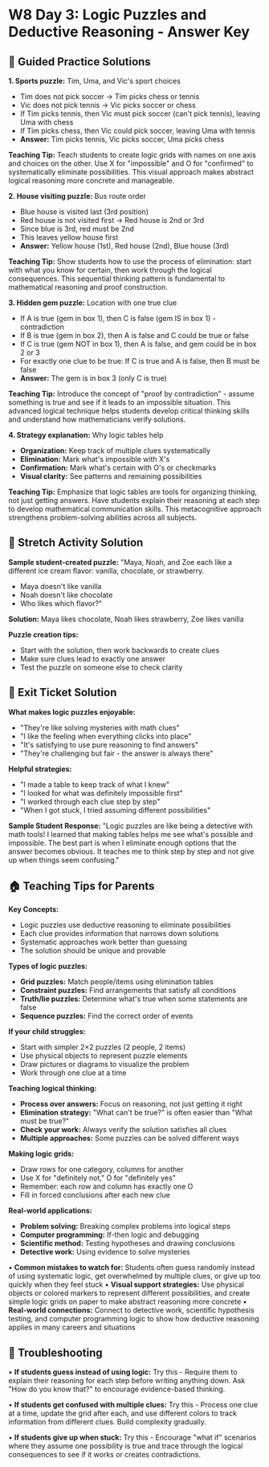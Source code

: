 # W8 Day 3: Logic Puzzles and Deductive Reasoning - Answer Key

## 📝 Guided Practice Solutions

**1. Sports puzzle:** Tim, Uma, and Vic's sport choices
   - Tim does not pick soccer → Tim picks chess or tennis
   - Vic does not pick tennis → Vic picks soccer or chess
   - If Tim picks tennis, then Vic must pick soccer (can't pick tennis), leaving Uma with chess
   - If Tim picks chess, then Vic could pick soccer, leaving Uma with tennis
   - **Answer:** Tim picks tennis, Vic picks soccer, Uma picks chess
   
   **Teaching Tip:** Teach students to create logic grids with names on one axis and choices on the other. Use X for "impossible" and O for "confirmed" to systematically eliminate possibilities. This visual approach makes abstract logical reasoning more concrete and manageable.

**2. House visiting puzzle:** Bus route order
   - Blue house is visited last (3rd position)
   - Red house is not visited first → Red house is 2nd or 3rd
   - Since blue is 3rd, red must be 2nd
   - This leaves yellow house first
   - **Answer:** Yellow house (1st), Red house (2nd), Blue house (3rd)
   
   **Teaching Tip:** Show students how to use the process of elimination: start with what you know for certain, then work through the logical consequences. This sequential thinking pattern is fundamental to mathematical reasoning and proof construction.

**3. Hidden gem puzzle:** Location with one true clue
   - If A is true (gem in box 1), then C is false (gem IS in box 1) - contradiction
   - If B is true (gem in box 2), then A is false and C could be true or false
   - If C is true (gem NOT in box 1), then A is false, and gem could be in box 2 or 3
   - For exactly one clue to be true: If C is true and A is false, then B must be false
   - **Answer:** The gem is in box 3 (only C is true)
   
   **Teaching Tip:** Introduce the concept of "proof by contradiction" - assume something is true and see if it leads to an impossible situation. This advanced logical technique helps students develop critical thinking skills and understand how mathematicians verify solutions.

**4. Strategy explanation:** Why logic tables help
   - **Organization:** Keep track of multiple clues systematically
   - **Elimination:** Mark what's impossible with X's
   - **Confirmation:** Mark what's certain with O's or checkmarks
   - **Visual clarity:** See patterns and remaining possibilities
   
   **Teaching Tip:** Emphasize that logic tables are tools for organizing thinking, not just getting answers. Have students explain their reasoning at each step to develop mathematical communication skills. This metacognitive approach strengthens problem-solving abilities across all subjects.

## 🚀 Stretch Activity Solution

**Sample student-created puzzle:**
"Maya, Noah, and Zoe each like a different ice cream flavor: vanilla, chocolate, or strawberry.
- Maya doesn't like vanilla
- Noah doesn't like chocolate
- Who likes which flavor?"

**Solution:** Maya likes chocolate, Noah likes strawberry, Zoe likes vanilla

**Puzzle creation tips:**
- Start with the solution, then work backwards to create clues
- Make sure clues lead to exactly one answer
- Test the puzzle on someone else to check clarity

## 🎯 Exit Ticket Solution

**What makes logic puzzles enjoyable:**
- "They're like solving mysteries with math clues"
- "I like the feeling when everything clicks into place"
- "It's satisfying to use pure reasoning to find answers"
- "They're challenging but fair - the answer is always there"

**Helpful strategies:**
- "I made a table to keep track of what I knew"
- "I looked for what was definitely impossible first"
- "I worked through each clue step by step"
- "When I got stuck, I tried assuming different possibilities"

**Sample Student Response:** "Logic puzzles are like being a detective with math tools! I learned that making tables helps me see what's possible and impossible. The best part is when I eliminate enough options that the answer becomes obvious. It teaches me to think step by step and not give up when things seem confusing."

## 🏠 Teaching Tips for Parents

**Key Concepts:**
- Logic puzzles use deductive reasoning to eliminate possibilities
- Each clue provides information that narrows down solutions
- Systematic approaches work better than guessing
- The solution should be unique and provable

**Types of logic puzzles:**
- **Grid puzzles:** Match people/items using elimination tables
- **Constraint puzzles:** Find arrangements that satisfy all conditions
- **Truth/lie puzzles:** Determine what's true when some statements are false
- **Sequence puzzles:** Find the correct order of events

**If your child struggles:**
- Start with simpler 2×2 puzzles (2 people, 2 items)
- Use physical objects to represent puzzle elements
- Draw pictures or diagrams to visualize the problem
- Work through one clue at a time

**Teaching logical thinking:**
- **Process over answers:** Focus on reasoning, not just getting it right
- **Elimination strategy:** "What can't be true?" is often easier than "What must be true?"
- **Check your work:** Always verify the solution satisfies all clues
- **Multiple approaches:** Some puzzles can be solved different ways

**Making logic grids:**
- Draw rows for one category, columns for another
- Use X for "definitely not," O for "definitely yes"
- Remember: each row and column has exactly one O
- Fill in forced conclusions after each new clue

**Real-world applications:**
- **Problem solving:** Breaking complex problems into logical steps
- **Computer programming:** If-then logic and debugging
- **Scientific method:** Testing hypotheses and drawing conclusions
- **Detective work:** Using evidence to solve mysteries

• **Common mistakes to watch for:** Students often guess randomly instead of using systematic logic, get overwhelmed by multiple clues, or give up too quickly when they feel stuck
• **Visual support strategies:** Use physical objects or colored markers to represent different possibilities, and create simple logic grids on paper to make abstract reasoning more concrete
• **Real-world connections:** Connect to detective work, scientific hypothesis testing, and computer programming logic to show how deductive reasoning applies in many careers and situations

## 🔧 Troubleshooting

• **If students guess instead of using logic:** Try this - Require them to explain their reasoning for each step before writing anything down. Ask "How do you know that?" to encourage evidence-based thinking.

• **If students get confused with multiple clues:** Try this - Process one clue at a time, update the grid after each, and use different colors to track information from different clues. Build complexity gradually.

• **If students give up when stuck:** Try this - Encourage "what if" scenarios where they assume one possibility is true and trace through the logical consequences to see if it works or creates contradictions.